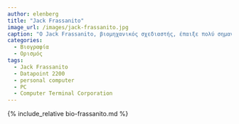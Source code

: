 ```yaml
---
author: elenberg
title: "Jack Frassanito"
image_url: /images/jack-frassanito.jpg
caption: "O Jack Frassanito, βιομηχανικός σχεδιαστής, έπαιξε πολύ σημαντικό ρόλο στη δημιουργία και το σχεδιασμό του υπολογιστή"
categories:
  - Βιογραφία 
  - Ορισμός 
tags:
  - Jack Frassanito
  - Datapoint 2200
  - personal computer
  - PC
  - Computer Terminal Corporation
---
```


{% include_relative bio-frassanito.md %}
